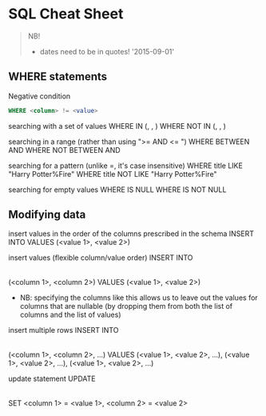 # SQL Cheat Sheet

> NB!
> - dates need to be in quotes! '2015-09-01'


## WHERE statements

Negative condition
```sql
WHERE <column> != <value>
```

searching with a set of values
WHERE <column> IN (<value1>, <value2>, <value3>)
WHERE <column> NOT IN (<value1>, <value2>, <value3>)

searching in a range
(rather than using ">= <value1> AND <= <value2>")
WHERE <column> BETWEEN <minimum> AND <maximum>
WHERE <column> NOT BETWEEN <minimum> AND <maximum>

searching for a pattern
(unlike =, it's case insensitive)
WHERE title LIKE "Harry Potter%Fire"
WHERE title NOT LIKE "Harry Potter%Fire"

searching for empty values
WHERE <column> IS NULL
WHERE <column> IS NOT NULL


## Modifying data

insert values in the order of the columns prescribed in the schema
INSERT INTO <table> VALUES (<value 1>, <value 2>)

insert values (flexible column/value order)
INSERT INTO <table> (<column 1>, <column 2>) VALUES (<value 1>, <value 2>)
- NB: specifying the columns like this allows us to leave out the values for columns that are nullable (by dropping them from both the list of columns and the list of values)

insert multiple rows
INSERT INTO <table> (<column 1>, <column 2>, ...) 
             VALUES 
                    (<value 1>, <value 2>, ...),
                    (<value 1>, <value 2>, ...),
                    (<value 1>, <value 2>, ...)

update statement
UPDATE <table> SET <column 1> = <value 1>, <column 2> = <value 2>

